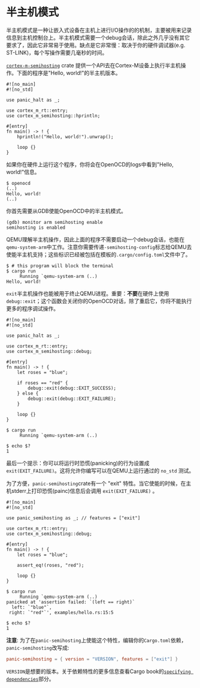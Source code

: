 # 半主机模式

半主机模式是一种让嵌入式设备在主机上进行I/O操作的的机制，主要被用来记录信息到主机控制台上。半主机模式需要一个debug会话，除此之外几乎没有其它要求了，因此它非常易于使用。缺点是它非常慢：取决于你的硬件调试器(e.g. ST-LINK)，每个写操作需要几毫秒的时间。

[`cortex-m-semihosting`] crate 提供一个API去在Cortex-M设备上执行半主机操作。下面的程序是"Hello, world!"的半主机版本。

[`cortex-m-semihosting`]: https://crates.io/crates/cortex-m-semihosting

```rust,ignore
#![no_main]
#![no_std]

use panic_halt as _;

use cortex_m_rt::entry;
use cortex_m_semihosting::hprintln;

#[entry]
fn main() -> ! {
    hprintln!("Hello, world!").unwrap();

    loop {}
}
```

如果你在硬件上运行这个程序，你将会在OpenOCD的logs中看到"Hello, world!"信息。

``` text
$ openocd
(..)
Hello, world!
(..)
```

你首先需要从GDB使能OpenOCD中的半主机模式。
``` console
(gdb) monitor arm semihosting enable
semihosting is enabled
```

QEMU理解半主机操作，因此上面的程序不需要启动一个debug会话，也能在`qemu-system-arm`中工作。注意你需要传递`-semihosting-config`标志给QEMU去使能半主机支持；这些标识已经被包括在模板的`.cargo/config.toml`文件中了。

``` text
$ # this program will block the terminal
$ cargo run
     Running `qemu-system-arm (..)
Hello, world!
```

`exit`半主机操作也能被用于终止QEMU进程。重要：**不要**在硬件上使用`debug::exit`；这个函数会关闭你的OpenOCD对话，除了重启它，你将不能执行更多的程序调试操作。

```rust,ignore
#![no_main]
#![no_std]

use panic_halt as _;

use cortex_m_rt::entry;
use cortex_m_semihosting::debug;

#[entry]
fn main() -> ! {
    let roses = "blue";

    if roses == "red" {
        debug::exit(debug::EXIT_SUCCESS);
    } else {
        debug::exit(debug::EXIT_FAILURE);
    }

    loop {}
}
```

``` text
$ cargo run
     Running `qemu-system-arm (..)

$ echo $?
1
```

最后一个提示：你可以将运行时恐慌(panicking)的行为设置成 `exit(EXIT_FAILURE)`。这将允许你编写可以在QEMU上运行通过的 `no_std` 测试。

为了方便，`panic-semihosting`crate有一个 "exit" 特性。当它使能的时候，在主机stderr上打印恐慌(painc)信息后会调用 `exit(EXIT_FAILURE)` 。

```rust,ignore
#![no_main]
#![no_std]

use panic_semihosting as _; // features = ["exit"]

use cortex_m_rt::entry;
use cortex_m_semihosting::debug;

#[entry]
fn main() -> ! {
    let roses = "blue";

    assert_eq!(roses, "red");

    loop {}
}
```

``` text
$ cargo run
     Running `qemu-system-arm (..)
panicked at 'assertion failed: `(left == right)`
  left: `"blue"`,
 right: `"red"`', examples/hello.rs:15:5

$ echo $?
1
```

**注意**: 为了在`panic-semihosting`上使能这个特性，编辑你的`Cargo.toml`依赖，`panic-semihosting`改写成:

``` toml
panic-semihosting = { version = "VERSION", features = ["exit"] }
```

`VERSION`是想要的版本。关于依赖特性的更多信息查看Cargo book的[`specifying dependencies`]部分。

[`specifying dependencies`]:
https://doc.rust-lang.org/cargo/reference/specifying-dependencies.html
